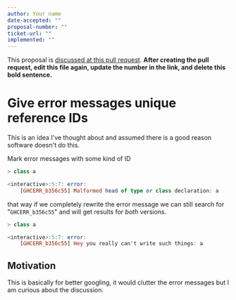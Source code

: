 ```yaml
---
author: Your name
date-accepted: ""
proposal-number: ""
ticket-url: ""
implemented: ""
---
```


This proposal is [discussed at this pull request](https://github.com/ghc-proposals/ghc-proposals/pull/0>).
**After creating the pull request, edit this file again, update the number in
the link, and delete this bold sentence.**

# Give error messages unique reference IDs

This is an idea I've thought about and assumed there is a good reason software doesn't do this.

Mark error messages with some kind of ID

```haskell
> class a

<interactive>:5:7: error:
    [GHCERR_b356c55] Malformed head of type or class declaration: a
```

that way if we completely rewrite the error message we can still
search for "`GHCERR_b356c55`" and will get results for *both* versions. 

```haskell
> class a

<interactive>:5:7: error:
    [GHCERR_b356c55] Hey you really can't write such things: a
```


## Motivation

This is basically for better googling, it would clutter the error messages but I am curious about the discussion.
